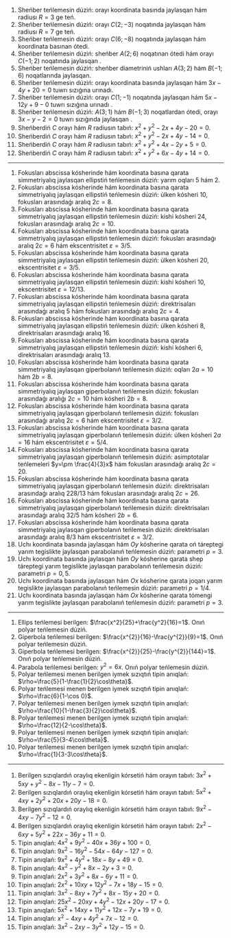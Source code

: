 1. Sheńber teńlemesin dúziń: orayı koordinata basında jaylasqan hám radiusı $R=3$ ge teń.
1. Sheńber teńlemesin dúziń: orayı $C (2;-3)$ noqatında jaylasqan hám radiusı $R=7$ ge teń.
1. Sheńber teńlemesin dúziń: orayı $C (6 ;-8)$ noqatında jaylasqan hám koordinata basınan ótedi.
1. Sheńber teńlemesin dúziń: sheńber $A (2;6 )$ noqatınan ótedi hám orayı $C(-1;2)$ noqatında jaylasqan .
1. Sheńber teńlemesin dúziń: sheńber diametriniń ushları $A (3;2)$ hám $B (-1;6 )$ noqatlarında jaylasqan.
1. Sheńber teńlemesin dúziń: orayı koordinata basında jaylasqan hám $3 x-4 y+20=0$ tuwrı sızıǵına urınadı.
1. Sheńber teńlemesin dúziń: orayı $C (1;-1)$ noqatında jaylasqan hám $5 x-12 y+9 -0$ tuwrı sızıǵına urınadı .
1. Sheńber teńlemesin dúziń: $A (3;1)$ hám $B (-1;3)$ noqatlardan ótedi, orayı $3 x-y-2=0$ tuwrı sızıǵında jaylasqan .
1. Sheńberdiń $C$ orayı hám $R$ radiusın tabıń: $x^2+y^2-2 x+4 y-20=0$.
1. Sheńberdiń $C$ orayı hám $R$ radiusın tabıń: $x^2+y^2-2 x+4 y-14=0$.
1. Sheńberdiń $C$ orayı hám $R$ radiusın tabıń: $x^2+y^2+4 x-2 y+5=0$.
1. Sheńberdiń $C$ orayı hám $R$ radiusın tabıń: $x^2+y^2+6 x-4 y+14=0$.

---

1. Fokusları abscissa kósherinde hám koordinata basına qarata simmetriyalıq jaylasqan ellipstiń teńlemesin dúziń: yarım oqları 5 hám 2.
1. Fokusları abscissa kósherinde hám koordinata basına qarata simmetriyalıq jaylasqan ellipstiń teńlemesin dúziń: úlken kósheri $10$, fokusları arasındaǵı aralıq $2 c=8$.
1. Fokusları abscissa kósherinde hám koordinata basına qarata simmetriyalıq jaylasqan ellipstiń teńlemesin dúziń: kishi kósheri $24$, fokusları arasındaǵı aralıq $2 c=10$.
1. Fokusları abscissa kósherinde hám koordinata basına qarata simmetriyalıq jaylasqan ellipstiń teńlemesin dúziń: fokusları arasındaǵı aralıq $2 c=6$ hám ekscentrisitet $\varepsilon=3/5$.
1. Fokusları abscissa kósherinde hám koordinata basına qarata simmetriyalıq jaylasqan ellipstiń teńlemesin dúziń: úlken kósheri $20$, ekscentrisitet $\varepsilon=3/5$.
1. Fokusları abscissa kósherinde hám koordinata basına qarata simmetriyalıq jaylasqan ellipstiń teńlemesin dúziń: kishi kósheri $10$, ekscentrisitet $\varepsilon=12/13$.
1. Fokusları abscissa kósherinde hám koordinata basına qarata simmetriyalıq jaylasqan ellipstiń teńlemesin dúziń: direktrisaları arasındaǵı aralıq $5$ hám fokusları arasındaǵı aralıq $2 c=4$.
1. Fokusları abscissa kósherinde hám koordinata basına qarata simmetriyalıq jaylasqan ellipstiń teńlemesin dúziń: úlken kósheri $8$, direktrisaları arasındaǵı aralıq $16$.
1. Fokusları abscissa kósherinde hám koordinata basına qarata simmetriyalıq jaylasqan ellipstiń teńlemesin dúziń: kishi kósheri $6$, direktrisaları arasındaǵı aralıq $13$.
1. Fokusları abscissa kósherinde hám koordinata basına qarata simmetriyalıq jaylasqan giperbolanıń teńlemesin dúziń: oqları $2 a=10$ hám $2 b=8$.
1. Fokusları abscissa kósherinde hám koordinata basına qarata simmetriyalıq jaylasqan giperbolanıń teńlemesin dúziń: fokusları arasındaǵı aralıǵı $2 c=10$ hám kósheri $2 b=8$.
1. Fokusları abscissa kósherinde hám koordinata basına qarata simmetriyalıq jaylasqan giperbolanıń teńlemesin dúziń: fokusları arasındaǵı aralıq $2 c=6$ hám ekscentrisitet $\varepsilon=3/2$.
1. Fokusları abscissa kósherinde hám koordinata basına qarata simmetriyalıq jaylasqan giperbolanıń teńlemesin dúziń: úlken kósheri $2 a=16$ hám ekscentrisitet $\varepsilon=5/4$.
1. Fokusları abscissa kósherinde hám koordinata basına qarata simmetriyalıq jaylasqan giperbolanıń teńlemesin dúziń: asimptotalar teńlemeleri $y=\pm \frac{4}{3}x$ hám fokusları arasındaǵı aralıq $2 c=20$.
1. Fokusları abscissa kósherinde hám koordinata basına qarata simmetriyalıq jaylasqan giperbolanıń teńlemesin dúziń: direktrisaları arasındaǵı aralıq $228/13$ hám fokusları arasındaǵı aralıq $2 c=26$.
1. Fokusları abscissa kósherinde hám koordinata basına qarata simmetriyalıq jaylasqan giperbolanıń teńlemesin dúziń: direktrisaları arasındaǵı aralıq $32/5$ hám kósheri $2 b=6$.
1. Fokusları abscissa kósherinde hám koordinata basına qarata simmetriyalıq jaylasqan giperbolanıń teńlemesin dúziń: direktrisaları arasındaǵı aralıq $8/3$ hám ekscentrisitet $\varepsilon=3/2$.
1. Uchı koordinata basında jaylasqan hám $Oy$ kósherine qarata oń táreptegi yarım tegislikte jaylasqan parabolanıń teńlemesin dúziń: parametri $p=3$.
1. Uchı koordinata basında jaylasqan hám $Oy$ kósherine qarata shep táreptegi yarım tegislikte jaylasqan parabolanıń teńlemesin dúziń: parametri $p=0,5$.
1. Uchı koordinata basında jaylasqan hám $Ox$ kósherine qarata joqarı yarım tegislikte jaylasqan parabolanıń teńlemesin dúziń: parametri $p=1/4$.
1. Uchı koordinata basında jaylasqan hám $Ox$ kósherine qarata tómengi yarım tegislikte jaylasqan parabolanıń teńlemesin dúziń: parametri $p=3$.

---

1. Ellips teńlemesi berilgen: $\frac{x^2}{25}+\frac{y^2}{16}=1$. Onıń polyar teńlemesin dúziń.
1. Giperbola teńlemesi berilgen: $\frac{x^{2}}{16}-\frac{y^{2}}{9}=1$. Onıń polyar teńlemesin dúziń.
1. Giperbola teńlemesi berilgen: $\frac{x^{2}}{25}-\frac{y^{2}}{144}=1$. Onıń polyar teńlemesin dúziń.
1. Parabola teńlemesi berilgen: $y^2=6 x$. Onıń polyar teńlemesin dúziń.
1. Polyar teńlemesi menen berilgen iymek sızıqtıń tipin anıqlań: $\rho=\frac{5}{1-\frac{1}{2}\cos\theta}$.
1. Polyar teńlemesi menen berilgen iymek sızıqtıń tipin anıqlań: $\rho=\frac{6}{1-\cos 0}$.
1. Polyar teńlemesi menen berilgen iymek sızıqtıń tipin anıqlań: $\rho=\frac{10}{1-\frac{3}{2}\cos\theta}$.
1. Polyar teńlemesi menen berilgen iymek sızıqtıń tipin anıqlań: $\rho=\frac{12}{2-\cos\theta}$.
1. Polyar teńlemesi menen berilgen iymek sızıqtıń tipin anıqlań: $\rho=\frac{5}{3-4\cos\theta}$.
1. Polyar teńlemesi menen berilgen iymek sızıqtıń tipin anıqlań: $\rho=\frac{1}{3-3\cos\theta}$.

---

1. Berilgen sızıqlardıń oraylıq ekenligin kórsetiń hám orayın tabıń: $3 x^{2}+5 xy+y^{2}-8 x-11 y-7=0$.
1. Berilgen sızıqlardıń oraylıq ekenligin kórsetiń hám orayın tabıń: $5 x^{2}+4 xy+2 y^{2}+20 x+20 y-18=0$.
1. Berilgen sızıqlardıń oraylıq ekenligin kórsetiń hám orayın tabıń: $9 x^{2}-4 xy-7 y^{2}-12=0$.
1. Berilgen sızıqlardıń oraylıq ekenligin kórsetiń hám orayın tabıń: $2 x^{2}-6 xy+5 y^{2}+22 x-36 y+11=0$.
1. Tipin anıqlań: $4 x^2+9 y^2-40 x+36 y+100=0$.
1. Tipin anıqlań: $9 x^{2}-16 y^{2}-54 x-64 y-127=0$.
1. Tipin anıqlań: $9 x^{2}+4 y^{2}+18 x-8 y+49=0$.
1. Tipin anıqlań: $4 x^{2}-y^{2}+8 x-2 y+3=0$.
1. Tipin anıqlań: $2 x^{2}+3 y^{2}+8 x-6 y+11=0$.
1. Tipin anıqlań: $2 x^{2}+10 xy+12 y^{2}-7 x+18 y-15=0$.
1. Tipin anıqlań: $3 x^{2}-8 xy+7 y^{2}+8 x-15 y+20=0$.
1. Tipin anıqlań: $25 x^{2}-20 xy+4 y^{2}-12 x+20 y-17=0$.
1. Tipin anıqlań: $5 x^{2}+14 xy+11 y^{2}+12 x-7 y+19=0$.
1. Tipin anıqlań: $x^{2}-4 xy+4 y^{2}+7 x-12=0$.
1. Tipin anıqlań: $3 x^{2}-2 xy-3 y^{2}+12 y-15=0$.
